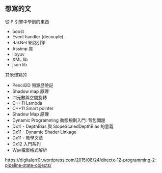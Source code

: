 
## 想寫的文

從 P 引擎中學到的東西

- boost
- Event handler (decouple)
- RakNet 網路引擎
- Assimp 庫
- libyuv
- XML lib
- json lib

其他想寫的

- Pencil2D 開源歷險記
- Shadow map 原理
- 四元數與空間旋轉
- C++11 Lambda
- C++11 Smart pointer
- Shadow Map 原理
- Dynamic Programming 動態規劃入門: 背包問題
- Dx11 - DepthBias 與 SlopeScaledDepthBias 的意義
- Dx11 - Dynamic Shader Linkage
- Dx11 - 教學文章
- Dx12 入門系列
- Wav檔案格式解析

https://digitalerr0r.wordpress.com/2015/08/24/directx-12-programming-2-pipeline-state-objects/
